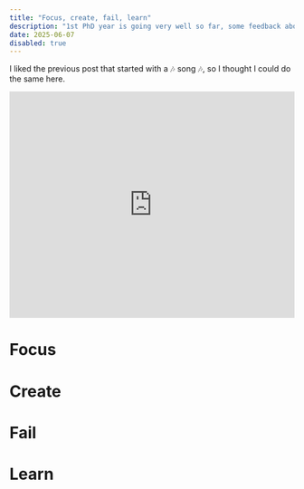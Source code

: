 ```yaml
---
title: "Focus, create, fail, learn"
description: "1st PhD year is going very well so far, some feedback about lessons learned and future actions"
date: 2025-06-07
disabled: true
---
```


I liked the previous post that started with a 🎶 song 🎶, so I thought I could do the same here. 

<div class="flex items-center justify-center pt-8">
<iframe width="100%" height="400" src="https://www.youtube.com/embed/ENeWhozcreU?si=OZSoTuN56n5CmBSC" title="YouTube video player" frameborder="0" allow="accelerometer; autoplay; clipboard-write; encrypted-media; gyroscope; picture-in-picture; web-share" referrerpolicy="strict-origin-when-cross-origin" allowfullscreen></iframe>
</div>

# Focus

# Create

# Fail

# Learn